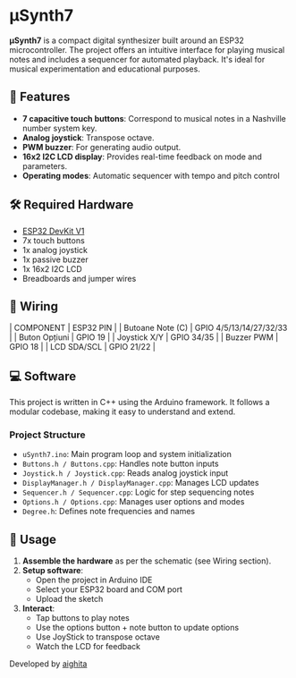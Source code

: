 
# µSynth7

**µSynth7** is a compact digital synthesizer built around an ESP32 microcontroller. The project offers an intuitive interface for playing musical notes and includes a sequencer for automated playback. It's ideal for musical experimentation and educational purposes.

## 🔧 Features

- **7 capacitive touch buttons**: Correspond to musical notes in a Nashville number system key.
- **Analog joystick**: Transpose octave.
- **PWM buzzer**: For generating audio output.
- **16x2 I2C LCD display**: Provides real-time feedback on mode and parameters.
- **Operating modes**: Automatic sequencer with tempo and pitch control

## 🛠️ Required Hardware

- [ESP32 DevKit V1](https://www.optimusdigital.ro/ro/placi-avr/4561-placa-esp32-devkit-v1.html)
- 7x touch buttons
- 1x analog joystick
- 1x passive buzzer
- 1x 16x2 I2C LCD
- Breadboards and jumper wires

## 🔌 Wiring

| COMPONENT             | ESP32 PIN                    |
| Butoane Note (C)      | GPIO 4/5/13/14/27/32/33      |
| Buton Opțiuni         | GPIO 19                      |
| Joystick X/Y          | GPIO 34/35                   |
| Buzzer PWM            | GPIO 18                      | 
| LCD SDA/SCL           | GPIO 21/22                   |

## 💻 Software

This project is written in C++ using the Arduino framework. It follows a modular codebase, making it easy to understand and extend.

### Project Structure

- `uSynth7.ino`: Main program loop and system initialization
- `Buttons.h / Buttons.cpp`: Handles note button inputs
- `Joystick.h / Joystick.cpp`: Reads analog joystick input
- `DisplayManager.h / DisplayManager.cpp`: Manages LCD updates
- `Sequencer.h / Sequencer.cpp`: Logic for step sequencing notes
- `Options.h / Options.cpp`: Manages user options and modes
- `Degree.h`: Defines note frequencies and names

## 🚀 Usage

1. **Assemble the hardware** as per the schematic (see Wiring section).
2. **Setup software**:
   - Open the project in Arduino IDE
   - Select your ESP32 board and COM port
   - Upload the sketch
3. **Interact**:
   - Tap buttons to play notes
   - Use the options button + note button to update options
   - Use JoyStick to transpose octave
   - Watch the LCD for feedback

Developed by [aighita](https://github.com/aighita)